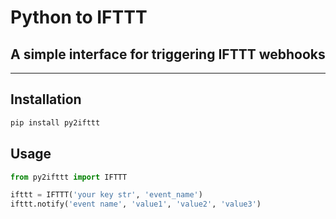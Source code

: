 # Python to IFTTT
## A simple interface for triggering IFTTT webhooks
________
## Installation

```bash
pip install py2ifttt
```

## Usage

```python
from py2ifttt import IFTTT

ifttt = IFTTT('your key str', 'event_name')
ifttt.notify('event name', 'value1', 'value2', 'value3')
```